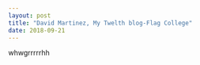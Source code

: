 ```yaml
---
layout: post
title: "David Martinez, My Twelth blog-Flag College"
date: 2018-09-21
---
```

whwgrrrrrhh
